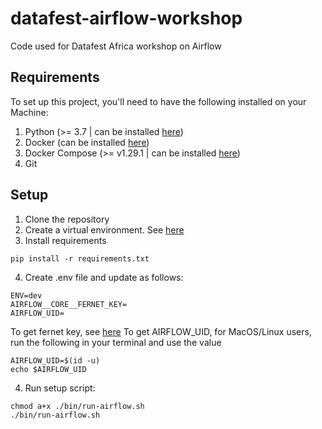 # datafest-airflow-workshop

Code used for Datafest Africa workshop on Airflow

## Requirements

To set up this project, you'll need to have the following installed on your Machine:

1. Python (>= 3.7 | can be installed [here](https://www.python.org/downloads/))
2. Docker (can be installed [here](https://docs.docker.com/engine/install/))
3. Docker Compose (>= v1.29.1 | can be installed [here](https://docs.docker.com/compose/install/))
4. Git

## Setup

1. Clone the repository
2. Create a virtual environment. See [here](https://realpython.com/python-virtual-environments-a-primer/)
3. Install requirements
```shell
pip install -r requirements.txt
```
4. Create .env file and update as follows:
```shell
ENV=dev
AIRFLOW__CORE__FERNET_KEY=
AIRFLOW_UID=
```
To get fernet key, see [here](https://composed.blog/airflow/fernet-key)
To get AIRFLOW_UID, for MacOS/Linux users, run the following in your terminal and use the value
```shell
AIRFLOW_UID=$(id -u)
echo $AIRFLOW_UID
```
4. Run setup script:
```shell
chmod a+x ./bin/run-airflow.sh
./bin/run-airflow.sh
```
